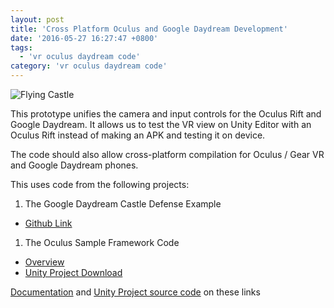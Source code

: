 ```yaml
---
layout: post
title: 'Cross Platform Oculus and Google Daydream Development'
date: '2016-05-27 16:27:47 +0800'
tags:
  - 'vr oculus daydream code'
category: 'vr oculus daydream code'
---
```


![Flying Castle](http://i.giphy.com/BRBSiPddmQQlW.gif "Flying Castle!")

This prototype unifies the camera and input controls for the Oculus Rift and Google Daydream. It allows us to test the VR view on Unity Editor with an Oculus Rift instead of making an APK and testing it on device.

The code should also allow cross-platform compilation for Oculus / Gear VR and Google Daydream phones.

This uses code from the following projects:

1. The Google Daydream Castle Defense Example 
* [Github Link](https://github.com/googlevr/gvr-unity-sdk/tree/master/Samples/CastleDefense)

1. The Oculus Sample Framework Code
* [Overview](https://developer.oculus.com/blog/introducing-the-oculus-sample-framework-for-unity-5/ "Overview")
* [Unity Project Download](https://developer.oculus.com/downloads/game-engines/1.3.0/Oculus_Sample_Framework_for_Unity_5_Project/ "Source Code Download")
 

[Documentation](https://github.com/polats/gvr-unity-sdk/wiki/Steps-to-Unify-Daydream-Castle-Defense-and-Oculus-Sample-Framework) and [Unity Project source code](https://github.com/polats/gvr-unity-sdk/tree/master/Samples/CastleDefense) on these links